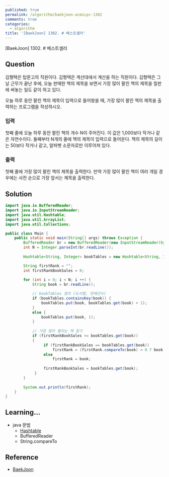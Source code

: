 ```yaml
---
published: true
permalink: /algorithm/baekjoon-acmicpc-1302
comments: true
categories:
  - algorithm
title: '[BaekJoon] 1302. # 베스트셀러'
---
```

[BaekJoon] 1302. # 베스트셀러


## Question

김형택은 탑문고의 직원이다. 김형택은 계산대에서 계산을 하는 직원이다. 김형택은 그날 근무가 끝난 후에, 오늘 판매한 책의 제목을 보면서 가장 많이 팔린 책의 제목을 칠판에 써놓는 일도 같이 하고 있다.

오늘 하루 동안 팔린 책의 제목이 입력으로 들어왔을 때, 가장 많이 팔린 책의 제목을 출력하는 프로그램을 작성하시오.

### 입력
첫째 줄에 오늘 하루 동안 팔린 책의 개수 N이 주어진다. 이 값은 1,000보다 작거나 같은 자연수이다. 둘째부터 N개의 줄에 책의 제목이 입력으로 들어온다. 책의 제목의 길이는 50보다 작거나 같고, 알파벳 소문자로만 이루어져 있다.

### 출력
첫째 줄에 가장 많이 팔린 책의 제목을 출력한다. 만약 가장 많이 팔린 책이 여러 개일 경우에는 사전 순으로 가장 앞서는 제목을 출력한다.

## Solution
```java
import java.io.BufferedReader; 
import java.io.InputStreamReader;
import java.util.Hashtable;
import java.util.ArrayList;
import java.util.Collections;

public class Main { 
    public static void main(String[] args) throws Exception { 
        BufferedReader br = new BufferedReader(new InputStreamReader(System.in));
        int N = Integer.parseInt(br.readLine());
        
        Hashtable<String, Integer> bookTables = new Hashtable<String, Integer>();

        String firstRank = ""; 
        int firstRankBookSales = 0; 
        
        for (int i = 0; i < N; i ++) {
            String book = br.readLine();

            // bookTables 정리 (도서명, 판매건수)
            if (bookTables.containsKey(book)) {
                bookTables.put(book, bookTables.get(book) + 1);
            }
            else {
                bookTables.put(book, 1);
            }
            
            // 가장 많이 팔리는 책 찾기 
            if (firstRankBookSales <= bookTables.get(book))
            {
                 if (firstRankBookSales == bookTables.get(book))
                     firstRank = (firstRank.compareTo(book) > 0 ? book : firstRank);
                 else        
                     firstRank = book; 
                
                 firstRankBookSales = bookTables.get(book); 
             }
        }
        
        System.out.println(firstRank);        
    } 
}
```


## Learning... 
- java 문법 
  - [Hashtable](https://soo-toance.github.io/java/hashtable)
  - BufferedReader
  - String.compareTo 
  


## Reference
- [BaekJoon](https://www.acmicpc.net/problem/1302)
